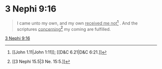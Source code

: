 # 3 Nephi 9:16

> I came unto my own, and my own <u>received me not</u>[^a] . And the scriptures <u>concerning</u>[^b] my coming are fulfilled.

[3 Nephi 9:16](https://www.churchofjesuschrist.org/study/scriptures/bofm/3-ne/9?lang=eng&id=p16#p16)


[^a]: [[John 1.11|John 1:11]]; [[D&C 6.21|D&C 6:21.]]
[^b]: [[3 Nephi 15.5|3 Ne. 15:5.]]
